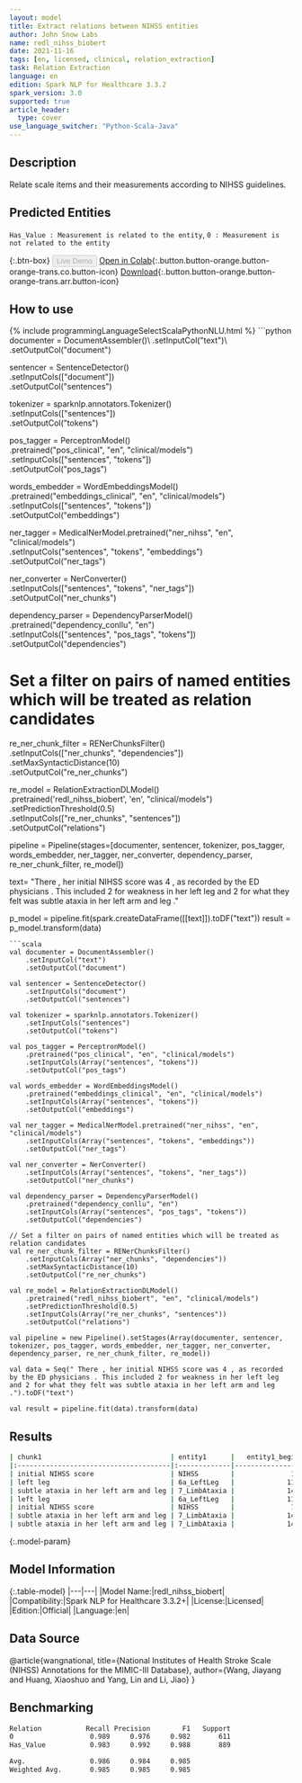 ```yaml
---
layout: model
title: Extract relations between NIHSS entities
author: John Snow Labs
name: redl_nihss_biobert
date: 2021-11-16
tags: [en, licensed, clinical, relation_extraction]
task: Relation Extraction
language: en
edition: Spark NLP for Healthcare 3.3.2
spark_version: 3.0
supported: true
article_header:
  type: cover
use_language_switcher: "Python-Scala-Java"
---
```


## Description

Relate scale items and their measurements according to NIHSS guidelines.

## Predicted Entities

`Has_Value : Measurement is related to the entity`, `0 : Measurement is not related to the entity`

{:.btn-box}
<button class="button button-orange" disabled>Live Demo</button>
[Open in Colab](https://colab.research.google.com/github/JohnSnowLabs/spark-nlp-workshop/blob/master/tutorials/Certification_Trainings/Healthcare/10.Clinical_Relation_Extraction.ipynb){:.button.button-orange.button-orange-trans.co.button-icon}
[Download](https://s3.amazonaws.com/auxdata.johnsnowlabs.com/clinical/models/redl_nihss_biobert_en_3.3.2_3.0_1637038860417.zip){:.button.button-orange.button-orange-trans.arr.button-icon}

## How to use



<div class="tabs-box" markdown="1">
{% include programmingLanguageSelectScalaPythonNLU.html %}
```python
documenter = DocumentAssembler()\
    .setInputCol("text")\
    .setOutputCol("document")

sentencer = SentenceDetector()\
    .setInputCols(["document"])\
    .setOutputCol("sentences")

tokenizer = sparknlp.annotators.Tokenizer()\
    .setInputCols(["sentences"])\
    .setOutputCol("tokens")

pos_tagger = PerceptronModel()\
    .pretrained("pos_clinical", "en", "clinical/models") \
    .setInputCols(["sentences", "tokens"])\
    .setOutputCol("pos_tags")

words_embedder = WordEmbeddingsModel() \
    .pretrained("embeddings_clinical", "en", "clinical/models") \
    .setInputCols(["sentences", "tokens"]) \
    .setOutputCol("embeddings")

ner_tagger = MedicalNerModel.pretrained("ner_nihss", "en", "clinical/models")\
    .setInputCols("sentences", "tokens", "embeddings")\
    .setOutputCol("ner_tags") 

ner_converter = NerConverter() \
    .setInputCols(["sentences", "tokens", "ner_tags"]) \
    .setOutputCol("ner_chunks")

dependency_parser = DependencyParserModel() \
    .pretrained("dependency_conllu", "en") \
    .setInputCols(["sentences", "pos_tags", "tokens"]) \
    .setOutputCol("dependencies")

# Set a filter on pairs of named entities which will be treated as relation candidates
re_ner_chunk_filter = RENerChunksFilter() \
    .setInputCols(["ner_chunks", "dependencies"])\
    .setMaxSyntacticDistance(10)\
    .setOutputCol("re_ner_chunks")

re_model = RelationExtractionDLModel()\
    .pretrained('redl_nihss_biobert', 'en', "clinical/models") \
    .setPredictionThreshold(0.5)\
    .setInputCols(["re_ner_chunks", "sentences"]) \
    .setOutputCol("relations")

pipeline = Pipeline(stages=[documenter, sentencer, tokenizer, pos_tagger, words_embedder, ner_tagger, ner_converter, dependency_parser, re_ner_chunk_filter, re_model])

text= "There , her initial NIHSS score was 4 , as recorded by the ED physicians . This included 2 for weakness in her left leg and 2 for what they felt was subtle ataxia in her left arm and leg ."

p_model = pipeline.fit(spark.createDataFrame([[text]]).toDF("text"))
result = p_model.transform(data)
```
```scala
val documenter = DocumentAssembler() 
    .setInputCol("text") 
    .setOutputCol("document")

val sentencer = SentenceDetector()
    .setInputCols("document")
    .setOutputCol("sentences")

val tokenizer = sparknlp.annotators.Tokenizer()
    .setInputCols("sentences")
    .setOutputCol("tokens")

val pos_tagger = PerceptronModel()
    .pretrained("pos_clinical", "en", "clinical/models") 
    .setInputCols(Array("sentences", "tokens"))
    .setOutputCol("pos_tags")

val words_embedder = WordEmbeddingsModel()
    .pretrained("embeddings_clinical", "en", "clinical/models")
    .setInputCols(Array("sentences", "tokens"))
    .setOutputCol("embeddings")

val ner_tagger = MedicalNerModel.pretrained("ner_nihss", "en", "clinical/models")
    .setInputCols(Array("sentences", "tokens", "embeddings"))
    .setOutputCol("ner_tags") 

val ner_converter = NerConverter()
    .setInputCols(Array("sentences", "tokens", "ner_tags"))
    .setOutputCol("ner_chunks")

val dependency_parser = DependencyParserModel()
    .pretrained("dependency_conllu", "en")
    .setInputCols(Array("sentences", "pos_tags", "tokens"))
    .setOutputCol("dependencies")

// Set a filter on pairs of named entities which will be treated as relation candidates
val re_ner_chunk_filter = RENerChunksFilter()
    .setInputCols(Array("ner_chunks", "dependencies"))
    .setMaxSyntacticDistance(10)
    .setOutputCol("re_ner_chunks")

val re_model = RelationExtractionDLModel()
    .pretrained("redl_nihss_biobert", "en", "clinical/models")
    .setPredictionThreshold(0.5)
    .setInputCols(Array("re_ner_chunks", "sentences"))
    .setOutputCol("relations")

val pipeline = new Pipeline().setStages(Array(documenter, sentencer, tokenizer, pos_tagger, words_embedder, ner_tagger, ner_converter, dependency_parser, re_ner_chunk_filter, re_model))

val data = Seq(" There , her initial NIHSS score was 4 , as recorded by the ED physicians . This included 2 for weakness in her left leg and 2 for what they felt was subtle ataxia in her left arm and leg .").toDF("text")

val result = pipeline.fit(data).transform(data)
```
</div>

## Results

```bash
| chunk1                                | entity1      |   entity1_begin |   entity1_end | entity2     |   chunk2 |   entity2_begin |   entity2_end | relation   |
|:--------------------------------------|:-------------|----------------:|--------------:|:------------|---------:|----------------:|--------------:|:-----------|
| initial NIHSS score                   | NIHSS        |              12 |            30 | Measurement |        4 |              36 |            36 | Has_Value  |
| left leg                              | 6a_LeftLeg   |             111 |           118 | Measurement |        2 |              89 |            89 | Has_Value  |
| subtle ataxia in her left arm and leg | 7_LimbAtaxia |             149 |           185 | Measurement |        2 |             124 |           124 | Has_Value  |
| left leg                              | 6a_LeftLeg   |             111 |           118 | Measurement |        4 |              36 |            36 | 0          |
| initial NIHSS score                   | NIHSS        |              12 |            30 | Measurement |        2 |             124 |           124 | 0          |
| subtle ataxia in her left arm and leg | 7_LimbAtaxia |             149 |           185 | Measurement |        4 |              36 |            36 | 0          |
| subtle ataxia in her left arm and leg | 7_LimbAtaxia |             149 |           185 | Measurement |        2 |              89 |            89 | 0          |

```

{:.model-param}
## Model Information

{:.table-model}
|---|---|
|Model Name:|redl_nihss_biobert|
|Compatibility:|Spark NLP for Healthcare 3.3.2+|
|License:|Licensed|
|Edition:|Official|
|Language:|en|

## Data Source

@article{wangnational,
  title={National Institutes of Health Stroke Scale (NIHSS) Annotations for the MIMIC-III Database},
  author={Wang, Jiayang and Huang, Xiaoshuo and Yang, Lin and Li, Jiao}
}

## Benchmarking

```bash
Relation           Recall Precision        F1   Support
0                   0.989     0.976     0.982       611
Has_Value           0.983     0.992     0.988       889

Avg.                0.986     0.984     0.985
Weighted Avg.       0.985     0.985     0.985
```